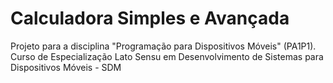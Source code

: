 # Calculadora Simples e Avançada

Projeto para a disciplina "Programação para Dispositivos Móveis" (PA1P1).
Curso de Especialização Lato Sensu em Desenvolvimento de Sistemas para Dispositivos Móveis - SDM
